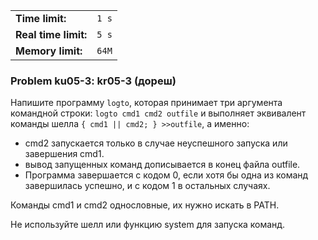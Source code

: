 |                      |       |
|----------------------|-------|
| **Time limit:**      | `1 s` |
| **Real time limit:** | `5 s` |
| **Memory limit:**    | `64M` |


### Problem ku05-3: kr05-3 (дореш)

Напишите программу `logto`, которая принимает три аргумента командной строки: `logto cmd1 cmd2
outfile` и выполняет эквивалент команды шелла `{ cmd1 || cmd2; } >>outfile`, а именно:

  * cmd2 запускается только в случае неуспешного запуска или завершения cmd1.
  * вывод запущенных команд дописывается в конец файла outfile.
  * Программа завершается с кодом 0, если хотя бы одна из команд завершилась успешно, и с кодом 1 в остальных случаях.

Команды cmd1 и cmd2 однословные, их нужно искать в PATH.

Не используйте шелл или функцию system для запуска команд.

